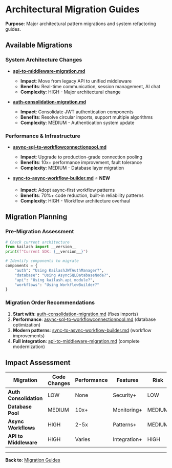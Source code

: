 # Architectural Migration Guides

**Purpose**: Major architectural pattern migrations and system refactoring guides.

## Available Migrations

### System Architecture Changes

- **[api-to-middleware-migration.md](api-to-middleware-migration.md)**
  - **Impact**: Move from legacy API to unified middleware
  - **Benefits**: Real-time communication, session management, AI chat
  - **Complexity**: HIGH - Major architectural change

- **[auth-consolidation-migration.md](auth-consolidation-migration.md)**
  - **Impact**: Consolidate JWT authentication components
  - **Benefits**: Resolve circular imports, support multiple algorithms
  - **Complexity**: MEDIUM - Authentication system update

### Performance & Infrastructure

- **[async-sql-to-workflowconnectionpool.md](async-sql-to-workflowconnectionpool.md)**
  - **Impact**: Upgrade to production-grade connection pooling
  - **Benefits**: 10x+ performance improvement, fault tolerance
  - **Complexity**: MEDIUM - Database layer migration

- **[sync-to-async-workflow-builder.md](sync-to-async-workflow-builder.md)** ⭐ **NEW**
  - **Impact**: Adopt async-first workflow patterns
  - **Benefits**: 70%+ code reduction, built-in reliability patterns
  - **Complexity**: HIGH - Workflow architecture overhaul

## Migration Planning

### Pre-Migration Assessment

```python
# Check current architecture
from kailash import __version__
print(f"Current SDK: {__version__}")

# Identify components to migrate
components = {
    "auth": "Using KailashJWTAuthManager?",
    "database": "Using AsyncSQLDatabaseNode?",
    "api": "Using kailash.api module?",
    "workflows": "Using WorkflowBuilder?"
}
```

### Migration Order Recommendations

1. **Start with**: [auth-consolidation-migration.md](auth-consolidation-migration.md) (fixes imports)
2. **Performance**: [async-sql-to-workflowconnectionpool.md](async-sql-to-workflowconnectionpool.md) (database optimization)
3. **Modern patterns**: [sync-to-async-workflow-builder.md](sync-to-async-workflow-builder.md) (workflow improvements)
4. **Full integration**: [api-to-middleware-migration.md](api-to-middleware-migration.md) (complete modernization)

## Impact Assessment

| Migration | Code Changes | Performance | Features | Risk |
|-----------|--------------|-------------|----------|------|
| **Auth Consolidation** | LOW | None | Security+ | LOW |
| **Database Pool** | MEDIUM | 10x+ | Monitoring+ | MEDIUM |
| **Async Workflows** | HIGH | 2-5x | Patterns+ | MEDIUM |
| **API to Middleware** | HIGH | Varies | Integration+ | HIGH |

---

**Back to**: [Migration Guides](../README.md)
